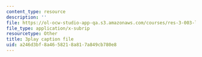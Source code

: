 ```yaml
---
content_type: resource
description: ''
file: https://ol-ocw-studio-app-qa.s3.amazonaws.com/courses/res-3-003-learn-to-build-your-own-videogame-with-the-unity-game-engine-and-microsoft-kinect-january-iap-2017/a246d3bf8a4658218a817a849cb780e8_9NChLq-orAk.vtt
file_type: application/x-subrip
resourcetype: Other
title: 3play caption file
uid: a246d3bf-8a46-5821-8a81-7a849cb780e8
---
```

